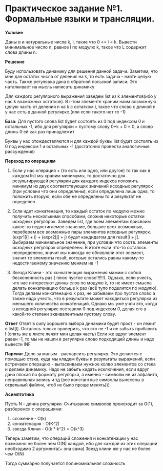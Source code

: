 # Практическое задание №1. Формальные языки и трансляции.


<b>Условие</b>

Даны α и натуральные числа k, l, такие что 0 <= l < k. Вывести минимальное
число n, равное l по модулю k, такое что L содержит слова длины n.

<b>Решение</b>

Буду использовать динамику для решения данной задачи. Заметим, что мне дан остаток числа от деления на k, то есть задача - найти целую часть.
Также регулярка дана в обратной польской записи. Это наталкивает на мысль написать динамику:

Для каждого регулярного выражения заведем list из k элементов(ибо у нас k возможных остатков). В i-том элементе храним наим возможную целую часть от деления n на k с остатком i, такое что
слово с длиной n у нас есть в данной регулярке.(или если такого нет то -1)

<b>База:</b> 
Для пустого слова list будет состоять из 0 под индексом 0 и остальных -1, ибо для регулярки = пустому слову 0*k + 0 = 0, а слово длины 0 ей как раз принадлежит

Буквы у нас отождествляются и для каждой буквы list будет состоять из 0 под индексом 1 и остальных -1 (достаточно провести аналогичные рассуждения)

<b>Переход по операциям</b>

1) Если у нас операция + (то есть или одно, или другое) то так как в каждом list мы храним минимумы, то достаточно для результирующей регулярки для каждого индекса положить минимум
   из двух соответствующих значений исходных регулярок (при условии что они определены), если определена лишь одна, то положить вторую, если обе не определены то и результат не определен.
   
2) Если идет конкатенация, то каждый остаток по модулю можно получить несколькими способами, сложив некоторые остатки исходных регулярок. 
   Заведем list, где всем элементам присвоим какое-то недостигаемое значение, большее всех возможных, переберем все возможные пары элементов исходных регулярок.
   (expr1[i] + i) + (expr2[j] + j) будет кандидатом для result[i + j]. Выбираем минимальное значение, при условии что соотв. элементы исходных регулярок определены.
   В итоге если что-то осталось неопределено, значит мы никогда не обновляли этот элемент, значит те элементы result, которые остались равны какому-то недостигаемому значению меняем на -1
   
3) Звезда Клини - это конкатенация выражения мамим с собой бесконечность раз ( плюс пустое слово!!!!!!). Однако, если учесть, что нас интересуют длины слов по модулю k, то не имеет смысла делать конкатенацию больше k раз
   (всё тупо поделится по модулю). Тогда делаем конкатенацию k раз, не забываем про пустое слово а также надо учесть, что в результате может находиться регулярка из меньшего количества конкатенаций. Однако мы уже учли это, когда
   в исходной регулярке поставили 0 под индексом 0, делая его в какой-то степени эквивалентным пустому слову.
   

<b>Ответ</b>
Ответ в силу хорошего выбора динамики будет прост - он лежит в list[l]. Осталось только проверить, что это не -1 и не забыть прибавить l (опять же в листе лежит мин целая часть)
Если же вдруг элемент равен -1, то мы не нашли в регулярке слово подходящей длины и надо вывести INF


<b>Парсинг</b>
Дело за малым - распарсить регулярку. Это делается с помощью стэка, куда мы кладем буквы и результаты выражений, если встречаем операцию - вытаскиваем нужное колво элементов со стека и делаем динамику.
Надо не забыть кидать исключения, если вдруг дана плохая по формату регулярка, а именно - символы не из алфавита, неправильная запись и тд (все константные символы вынесены в отдельный файлик, чтоб их было проще менять)))

<b>Асимптотика</b>

Пусть N - длина регулярки. Считывание символов происходит за O(1), разберемся с операциями:

1) сложение - O(k)
2) конкатенация - O(K^2)
3) звезда Клини - O(k * k^2) = O(k^3)

Теперь заметим, что операций сложения и конкатенации у нас возможно не более чем O(N) каждой, ибо для каждой из этих операций необходимо 2 аргумента(+ она сама)
Звезд клини же у нас не более чем O(N)

Тогда суммарно получается полиномиальная сложность
